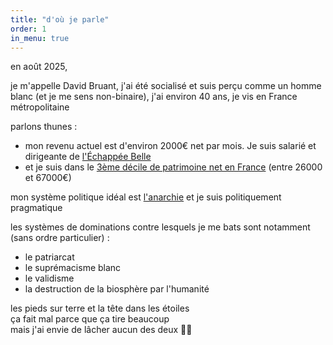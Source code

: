 ```yaml
---
title: "d'où je parle"
order: 1
in_menu: true
---
```

en août 2025,

je m'appelle David Bruant, j'ai été socialisé et suis perçu comme un homme blanc (et je me sens non-binaire), j'ai environ 40 ans, je vis en France métropolitaine

parlons thunes : 
- mon revenu actuel est d'environ 2000€ net par mois. Je suis salarié et dirigeante de [l'Échappée Belle](https://lechappeebelle.team/)
- et je suis dans le [3ème décile de patrimoine net en France](https://www.insee.fr/fr/statistiques/2388851) (entre 26000 et 67000€)

mon système politique idéal est [l'anarchie](https://fr.wikipedia.org/wiki/Anarchie) et je suis politiquement pragmatique

les systèmes de dominations contre lesquels je me bats sont notamment (sans ordre particulier) : 
- le patriarcat
- le suprémacisme blanc
- le validisme
- la destruction de la biosphère par l'humanité

les pieds sur terre et la tête dans les étoiles\
ça fait mal parce que ça tire beaucoup\
mais j'ai envie de lâcher aucun des deux 🤷🌈 